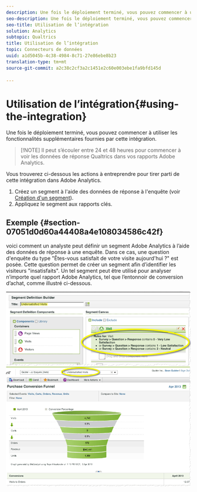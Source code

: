 ```yaml
---
description: Une fois le déploiement terminé, vous pouvez commencer à utiliser les fonctionnalités supplémentaires fournies par cette intégration.
seo-description: Une fois le déploiement terminé, vous pouvez commencer à utiliser les fonctionnalités supplémentaires fournies par cette intégration.
seo-title: Utilisation de l’intégration
solution: Analytics
subtopic: Qualtrics
title: Utilisation de l’intégration
topic: Connecteurs de données
uuid: a1d5045b-4c38-4984-8c71-27e86ebe8b23
translation-type: tm+mt
source-git-commit: a2c38c2cf3a2c1451e2c60e003ebe1fa9bfd145d

---
```



# Utilisation de l’intégration{#using-the-integration}

Une fois le déploiement terminé, vous pouvez commencer à utiliser les fonctionnalités supplémentaires fournies par cette intégration.

> [!NOTE] Il peut s’écouler entre 24 et 48 heures pour commencer à voir les données de réponse Qualtrics dans vos rapports Adobe Analytics.

Vous trouverez ci-dessous les actions à entreprendre pour tirer parti de cette intégration dans Adobe Analytics.

1. Créez un segment à l'aide des données de réponse à l'enquête (voir [Création d'un segment](https://docs.adobe.com/content/help/en/analytics/components/segmentation/seg-home.html)).
1. Appliquez le segment aux rapports clés.

## Exemple {#section-07051d0d60a44408a4e108034586c42f}

voici comment un analyste peut définir un segment Adobe Analytics à l’aide des données de réponse à une enquête. Dans ce cas, une question d'enquête du type "Êtes-vous satisfait de votre visite aujourd'hui ?" est posée. Cette question permet de créer un segment afin d’identifier les visiteurs "insatisfaits". Un tel segment peut être utilisé pour analyser n’importe quel rapport Adobe Analytics, tel que l’entonnoir de conversion d’achat, comme illustré ci-dessous.

![](assets/using-1.png) ![](assets/using-2.png)

